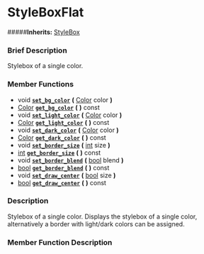 #  StyleBoxFlat  
#####**Inherits:** [StyleBox](class_stylebox)

###  Brief Description  
Stylebox of a single color.

###  Member Functions 
  * void  **[`set_bg_color`](#set_bg_color)**  **(** [Color](class_color) color  **)**
  * [Color](class_color)  **[`get_bg_color`](#get_bg_color)**  **(** **)** const
  * void  **[`set_light_color`](#set_light_color)**  **(** [Color](class_color) color  **)**
  * [Color](class_color)  **[`get_light_color`](#get_light_color)**  **(** **)** const
  * void  **[`set_dark_color`](#set_dark_color)**  **(** [Color](class_color) color  **)**
  * [Color](class_color)  **[`get_dark_color`](#get_dark_color)**  **(** **)** const
  * void  **[`set_border_size`](#set_border_size)**  **(** [int](class_int) size  **)**
  * [int](class_int)  **[`get_border_size`](#get_border_size)**  **(** **)** const
  * void  **[`set_border_blend`](#set_border_blend)**  **(** [bool](class_bool) blend  **)**
  * [bool](class_bool)  **[`get_border_blend`](#get_border_blend)**  **(** **)** const
  * void  **[`set_draw_center`](#set_draw_center)**  **(** [bool](class_bool) size  **)**
  * [bool](class_bool)  **[`get_draw_center`](#get_draw_center)**  **(** **)** const

###  Description  
Stylebox of a single color. Displays the stylebox of a single color, alternatively a border with light/dark colors can be assigned.

###  Member Function Description  

